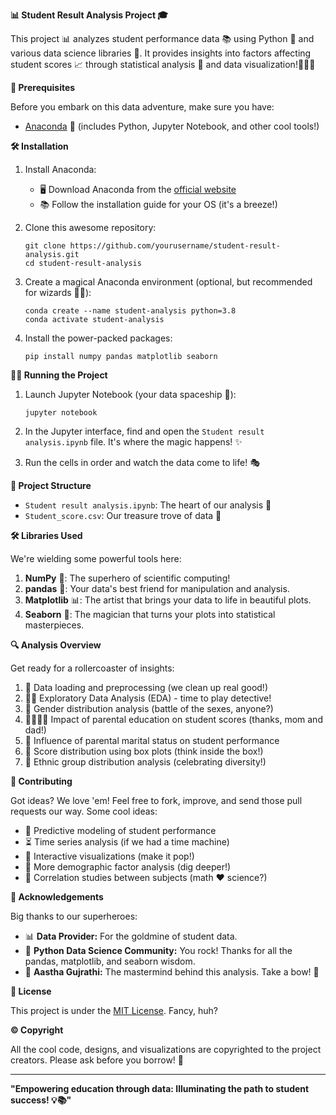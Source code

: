 **📊 Student Result Analysis Project 🎓**

This project 📊 analyzes student performance data 📚 using Python 🐍 and various data science libraries 🤖. It provides insights into factors affecting student scores 📈 through statistical analysis 🧠 and data visualization!🎨🐍✨

**🚀 Prerequisites**

Before you embark on this data adventure, make sure you have:

- [Anaconda](https://www.anaconda.com/products/distribution) 🐍 (includes Python, Jupyter Notebook, and other cool tools!)

**🛠️ Installation**

1. Install Anaconda:
   - 🖥️ Download Anaconda from the [official website](https://www.anaconda.com/products/distribution)
   - 📚 Follow the installation guide for your OS (it's a breeze!)

2. Clone this awesome repository:
   ```
   git clone https://github.com/yourusername/student-result-analysis.git
   cd student-result-analysis
   ```

3. Create a magical Anaconda environment (optional, but recommended for wizards 🧙‍♂️):
   ```
   conda create --name student-analysis python=3.8
   conda activate student-analysis
   ```

4. Install the power-packed packages:
   ```
   pip install numpy pandas matplotlib seaborn
   ```

**🏃‍♂️ Running the Project**

1. Launch Jupyter Notebook (your data spaceship 🚀):
   ```
   jupyter notebook
   ```

2. In the Jupyter interface, find and open the `Student result analysis.ipynb` file. It's where the magic happens! ✨

3. Run the cells in order and watch the data come to life! 🎭

**📁 Project Structure**

- `Student result analysis.ipynb`: The heart of our analysis 💖
- `Student_score.csv`: Our treasure trove of data 💎

**🛠️ Libraries Used**

We're wielding some powerful tools here:

1. **NumPy** 🧮: The superhero of scientific computing!
2. **pandas** 🐼: Your data's best friend for manipulation and analysis.
3. **Matplotlib** 📊: The artist that brings your data to life in beautiful plots.
4. **Seaborn** 🌊: The magician that turns your plots into statistical masterpieces.

**🔍 Analysis Overview**

Get ready for a rollercoaster of insights:

1. 🧹 Data loading and preprocessing (we clean up real good!)
2. 🕵️‍♂️ Exploratory Data Analysis (EDA) - time to play detective!
3. 👫 Gender distribution analysis (battle of the sexes, anyone?)
4. 👨‍👩‍👧‍👦 Impact of parental education on student scores (thanks, mom and dad!)
5. 💑 Influence of parental marital status on student performance
6. 📏 Score distribution using box plots (think inside the box!)
7. 🌈 Ethnic group distribution analysis (celebrating diversity!)

**🤝 Contributing**

Got ideas? We love 'em! Feel free to fork, improve, and send those pull requests our way. Some cool ideas:

- 🔮 Predictive modeling of student performance
- ⏳ Time series analysis (if we had a time machine)
- 🎨 Interactive visualizations (make it pop!)
- 👥 More demographic factor analysis (dig deeper!)
- 🔗 Correlation studies between subjects (math ❤️ science?)

**🙏 Acknowledgements**

Big thanks to our superheroes:

* 📊 **Data Provider:** For the goldmine of student data.
* 🐍 **Python Data Science Community:** You rock! Thanks for all the pandas, matplotlib, and seaborn wisdom.
* 🌟 **Aastha Gujrathi:** The mastermind behind this analysis. Take a bow! 👏

**📜 License**

This project is under the [MIT License](https://opensource.org/licenses/MIT). Fancy, huh?

**©️ Copyright**

All the cool code, designs, and visualizations are copyrighted to the project creators. Please ask before you borrow! 🙏

---

**"Empowering education through data: Illuminating the path to student success! 💡📚"**
